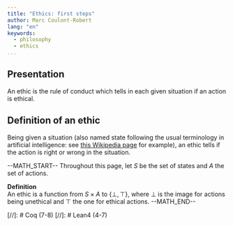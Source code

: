 ```yaml
---
title: "Ethics: first steps"
author: Marc Coulont-Robert
lang: "en"
keywords:
  - philosophy
  - ethics
...
```



## Presentation

An ethic is the rule of conduct which tells in each given situation if an action is ethical.


## Definition of an ethic

Being given a situation (also named state following the usual terminology in artificial intelligence: see [this Wikipedia page](https://en.wikipedia.org/wiki/Intelligent_agent#Objective_function) for example), an ethic tells if the action is right or wrong in the situation.

--MATH_START--
Throughout this page, let $S$ be the set of states and $A$ the set of actions.

$\mathbf{Definition}$\
An ethic is a function from $S × A$ to $\{⊥ ,⊤\}$, where $⊥$ is the image for actions being unethical and $⊤$ the one for ethical actions.
--MATH_END--

[//]: # Coq (7-8)
[//]: # Lean4 (4-7)
